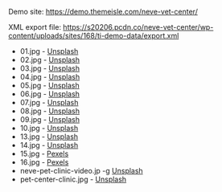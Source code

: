 Demo site: https://demo.themeisle.com/neve-vet-center/

XML export file: https://s20206.pcdn.co/neve-vet-center/wp-content/uploads/sites/168/ti-demo-data/export.xml

* 01.jpg - [Unsplash](https://unsplash.com/photos/0quBpwn_fNM)
* 02.jpg - [Unsplash](https://unsplash.com/photos/h7VBJRBcieM)
* 03.jpg - [Unsplash](https://unsplash.com/photos/uy5t-CJuIK4)
* 04.jpg - [Unsplash](https://unsplash.com/photos/SZqZu4NQsak)
* 05.jpg - [Unsplash](https://unsplash.com/photos/DE6rYp1nAho)
* 06.jpg - [Unsplash](https://unsplash.com/photos/nMyM7fxpokE)
* 07.jpg - [Unsplash](https://unsplash.com/photos/Cvz2YSwLdnk)
* 08.jpg - [Unsplash](https://unsplash.com/photos/kKAaCeGf5wY)
* 09.jpg - [Unsplash](https://unsplash.com/photos/W24o8HA56hk)
* 10.jpg - [Unsplash](https://unsplash.com/photos/HAtT_dqRiNI)
* 13.jpg - [Unsplash](https://unsplash.com/photos/W24o8HA56hk)
* 14.jpg - [Unsplash](https://unsplash.com/photos/DE6rYp1nAho)
* 15.jpg - [Pexels](https://www.pexels.com/photo/selective-focus-photograph-of-man-wearing-gray-suit-jacket-1138903/)
* 16.jpg - [Pexels](https://www.pexels.com/photo/photography-of-a-beautiful-woman-smiling-1024311/)
* neve-pet-clinic-video.jp -g [Unsplash](https://unsplash.com/photos/nMyM7fxpokE)
* pet-center-clinic.jpg - [Unsplash](https://unsplash.com/photos/NuJslpSMHMw)

